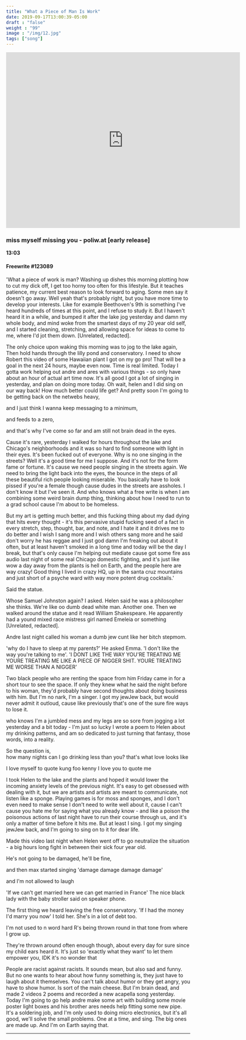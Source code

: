 ```yaml
---
title: "What a Piece of Man Is Work"
date: 2019-09-17T13:00:39-05:00
draft : "false"
weight : "99"
image : "/img/12.jpg"
tags: ["song"]
---
```


<iframe src="https://archive.org/embed/therapycouchetudes" width="640" height="480" frameborder="0" webkitallowfullscreen="true" mozallowfullscreen="true" allowfullscreen></iframe>

### miss myself missing you - poliw.at [early release]

**13:03**

#### Freewrite #123089

'What a piece of work is man? Washing up dishes this morning plotting how to cut my dick off, I get too horny too often for this lifestyle. But it teaches patience, my current best reason to look forward to aging. Some men say it doesn't go away. Well yeah that's probably right, but you have more time to develop your interests. Like for example Beethoven's 9th is something I've heard hundreds of times at this point, and I refuse to study it. But I haven't heard it in a while, and bumped it after the lake jog yesterday and damn my whole body, and mind woke from the smartest days of my 20 year old self, and I started cleaning, stretching, and allowing space for ideas to come to me, where I'd jot them down. [Unrelated, redacted].

The only choice upon waking this morning was to jog to the lake again,
Then hold hands through the lilly pond and conservatory. I need to show Robert this video of some Hawaiian plant I got on my go pro! That will be a goal in the next 24 hours, maybe even now. Time is real limited. Today I gotta work helping out andre and ares with various things - so only have about an hour of actual art time now. It's all good I got a lot of singing in yesterday, and plan on doing more today. Oh wait, helen and I did sing on our way back! How much better could life get? And pretty soon I'm going to be getting back on the netwebs heavy,

and I just think I wanna keep messaging to a minimum,

and feeds to a zero,

and that's why I've come so far and am still not brain dead in the eyes.

Cause it's rare, yesterday I walked for hours throughout the lake and Chicago's neighborhoods and it was so hard to find someone with light in their eyes. It's been fucked out of everyone. Why is no one singing in the streets? Well it's a good time for me I suppose. And it's not for the form fame or fortune. It's cause we need people singing in the streets again. We need to bring the light back into the eyes, the bounce in the steps of all these beautiful rich people looking miserable. You basically have to look pissed if you're a female though cause dudes in the streets are assholes. I don't know it but I've seen it. And who knows what a free write is when I am combining some weird brain dump thing, thinking about how I need to run to a grad school cause I'm about to be homeless.

But my art is getting much better, and this fucking thing about my dad dying that hits every thought - it's this pervasive stupid fucking seed of a fact in every stretch, step, thought, bar, and note, and I hate it and it drives me to do better and I wish I sang more and I wish others sang more and he said don't worry he has reggae and I just god damn I'm freaking out about it often, but at least haven't smoked in a long time and today will be the day I break, but that's only cause I'm helping out mediate cause got some fire ass audio last night of some real Chicago domestic fighting, and it's just like wow a day away from the plants is hell on Earth, and the people here are way crazy! Good thing I lived in crazy HQ, up in the santa cruz mountains and just short of a psyche ward with way more potent drug cocktails.'

Said the statue.

Whose Samuel Johnston again? I asked. Helen said he was a philosopher she thinks.
We're like oo dumb dead white man. Another one. Then we walked around the statue and it read William Shakespeare. He apparently had a yound mixed race mistress girl named Emeleia or something [Unrelated, redacted].

Andre last night called his woman a dumb jew cunt like her bitch stepmom.

'why do I have to sleep at my parents?' He asked Emma. 'I don't like the way you're talking to me'. 'I DONT LIKE THE WAY YOU'RE TREATING ME
YOURE TREATING ME LIKE A PIECE OF NIGGER SHIT.
YOURE TREATING ME WORSE THAN A NIGGER'

Two black people who are renting the space from him Friday came in for a short tour to see the space. If only they knew what he said the night before to his woman, they'd probably have second thoughts about doing business with him. But I'm no nark, I'm a singer. I got my jewJew back, but would never admit it outloud, cause like previously that's one of the sure fire ways to lose it.

who knows I'm a jumbled mess and my legs are so sore from jogging a lot yesterday and a bit today - I'm just so lucky I wrote a poem to Helen about my drinking patterns, and am so dedicated to just turning that fantasy, those words, into a reality.

So the question is,  
how many nights can I go drinking less than you?
that's what love looks like

I love myself to quote kung foo kenny
I love you to quote me

I took Helen to the lake and the plants and hoped it would lower the incoming anxiety levels of the previous night. It's easy to get obsessed with dealing with it, but we are artists and artists are meant to communicate, not listen like a sponge. Playing games is for moss and sponges, and I don't even need to make sense I don't need to write well about it, cause I can't cause you hate me for saying what you already know - and like a poison the poisonous actions of last night have to run their course through us, and it's only a matter of time before it hits me. But at least I sing. I got my singing jewJew back, and I'm going to sing on to it for dear life.

Made this video last night when Helen went off to go neutralize the situation - a big hours long fight in between their sick four year old.

He's not going to be damaged, he'll be fine,

and then max started singing 'damage damage damage damage'

and I'm not allowed to laugh
<!--
cause no one wants to hear cali chill nuances of what they already know.
 -->

<!--
For example, you can laugh away your trauma, and it sounds dumb and wrong to say and it's not the right time but damn that's what I've been trained to do and so do it I must. So So if our time is limited, then all the better said the pecismist, cause it sure puts a fire under your ass. And that's how I'm going to get out of this jungle, and make my own.    -->

'If we can't get married here we can get married in France' The nice black lady with the baby stroller said on speaker phone.

The first thing we heard leaving the free conservatory. 'If I had the money I'd marry you now' I told her. She's in a lot of debt too.

I'm not used to n word hard R's being thrown round in that tone from where I grow up.

They're thrown around often enough though, about every day for sure since my child ears heard it. It's just so 'exactly what they want' to let them empower you, IDK it's no wonder that

People are racist against racists. It sounds mean, but also sad and funny. But no one wants to hear about how funny something is, they just have to laugh about it themselves. You can't talk about humor or they get angry, you have to show humor. Is sort of the main cheese. But I'm brain dead, and made 2 videos 2 poems and recorded a new acapella song yesterday. Today I'm going to go help andre make some art with building some movie poster light boxes and his brother ares needs help fitting some new pipe. It's a soldering job, and I'm only used to doing micro electronics, but it's all good, we'll solve the small problems. One at a time, and sing. The big ones are made up. And I'm on Earth saying that.

___
